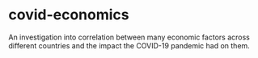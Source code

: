 # covid-economics
An investigation into correlation between many economic factors across different countries and the impact the COVID-19 pandemic had on them.
